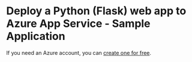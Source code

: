 # Deploy a Python (Flask) web app to Azure App Service - Sample Application


If you need an Azure account, you can [create one for free](https://azure.microsoft.com/en-us/free/).
